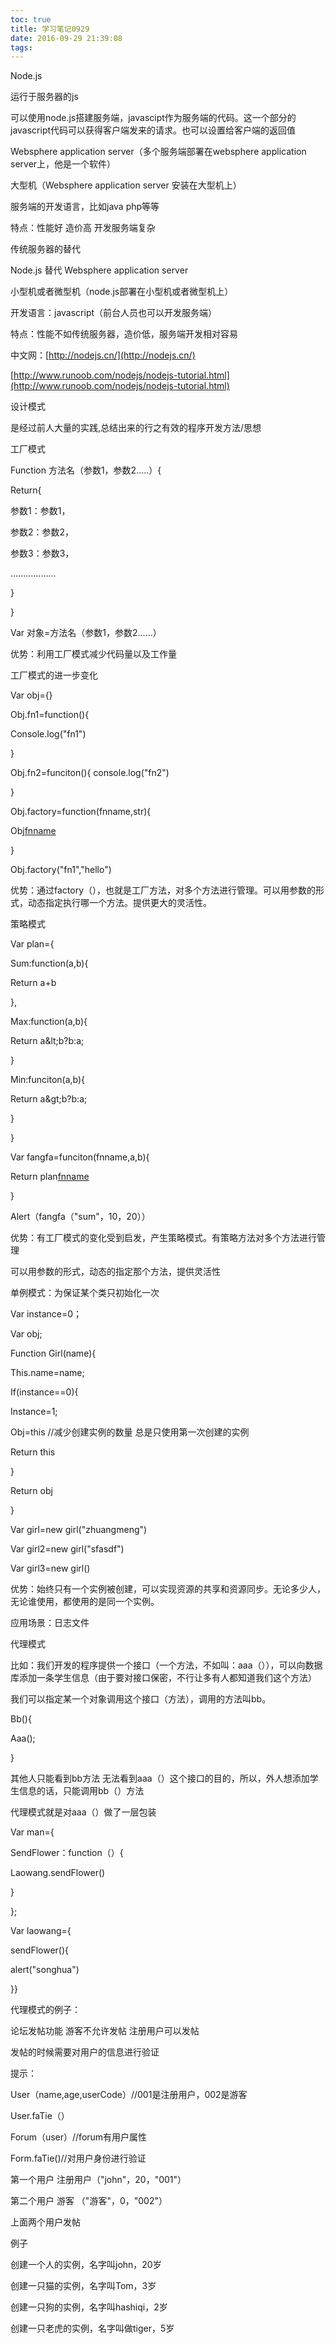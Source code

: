 ```yaml
---
toc: true
title: 学习笔记0929
date: 2016-09-29 21:39:08
tags:
---
```

Node.js

运行于服务器的js

可以使用node.js搭建服务端，javascipt作为服务端的代码。这一个部分的javascript代码可以获得客户端发来的请求。也可以设置给客户端的返回值

Websphere application  server（多个服务端部署在websphere application server上，他是一个软件）

大型机（Websphere application  server 安装在大型机上）

服务端的开发语言，比如java php等等

特点：性能好  造价高   开发服务端复杂

传统服务器的替代

Node.js 替代  Websphere application  server

小型机或者微型机（node.js部署在小型机或者微型机上）

开发语言：javascript（前台人员也可以开发服务端）

特点：性能不如传统服务器，造价低，服务端开发相对容易

中文网：[http://nodejs.cn/](http://nodejs.cn/)

[http://www.runoob.com/nodejs/nodejs-tutorial.html](http://www.runoob.com/nodejs/nodejs-tutorial.html)

设计模式

是经过前人大量的实践,总结出来的行之有效的程序开发方法/思想

工厂模式

Function 方法名（参数1，参数2.....）{

Return{

参数1：参数1，

参数2：参数2，

参数3：参数3，

..................

}

}

Var 对象=方法名（参数1，参数2......）

优势：利用工厂模式减少代码量以及工作量

工厂模式的进一步变化

Var obj={}

Obj.fn1=function(){

Console.log(&quot;fn1&quot;)

}

Obj.fn2=funciton(){
console.log(&quot;fn2&quot;)

}

Obj.factory=function(fnname,str){

Obj[fnname](str)

}

Obj.factory(&quot;fn1&quot;,&quot;hello&quot;)

优势：通过factory（），也就是工厂方法，对多个方法进行管理。可以用参数的形式，动态指定执行哪一个方法。提供更大的灵活性。

策略模式

Var plan={

Sum:function(a,b){

Return a+b

},

Max:function(a,b){

Return a\&lt;b?b:a;

}

Min:funciton(a,b){

Return a\&gt;b?b:a;

}

}

Var fangfa=funciton(fnname,a,b){

Return plan[fnname](a,b)

}

Alert（fangfa（&quot;sum&quot;，10，20））

优势：有工厂模式的变化受到启发，产生策略模式。有策略方法对多个方法进行管理

可以用参数的形式，动态的指定那个方法，提供灵活性

单例模式：为保证某个类只初始化一次

Var instance=0；

Var obj;

Function Girl(name){

This.name=name;

If(instance==0){

Instance=1;

Obj=this        //减少创建实例的数量  总是只使用第一次创建的实例

Return  this

}

Return obj

}

Var girl=new girl(&quot;zhuangmeng&quot;)

Var girl2=new girl(&quot;sfasdf&quot;)

Var girl3=new girl()

优势：始终只有一个实例被创建，可以实现资源的共享和资源同步。无论多少人，无论谁使用，都使用的是同一个实例。

应用场景：日志文件

代理模式

比如：我们开发的程序提供一个接口（一个方法，不如叫：aaa（）），可以向数据库添加一条学生信息（由于要对接口保密，不行让多有人都知道我们这个方法）

我们可以指定某一个对象调用这个接口（方法），调用的方法叫bb。

Bb(){

Aaa();

}

其他人只能看到bb方法  无法看到aaa（）这个接口的目的，所以，外人想添加学生信息的话，只能调用bb（）方法

代理模式就是对aaa（）做了一层包装

Var man={

 SendFlower：function（）{

Laowang.sendFlower()

}

};

Var laowang={

sendFlower(){

alert(&quot;songhua&quot;)

}}

代理模式的例子：

论坛发帖功能  游客不允许发帖  注册用户可以发帖

发帖的时候需要对用户的信息进行验证

提示：

User（name,age,userCode）//001是注册用户，002是游客

User.faTie（）

Forum（user）//forum有用户属性

Form.faTie()//对用户身份进行验证

第一个用户  注册用户（&quot;john&quot;，20，&quot;001&quot;）

第二个用户  游客  （&quot;游客&quot;，0，&quot;002&quot;）

上面两个用户发帖





例子

创建一个人的实例，名字叫john，20岁

创建一只猫的实例，名字叫Tom，3岁

创建一只狗的实例，名字叫hashiqi，2岁

创建一只老虎的实例，名字叫做tiger，5岁